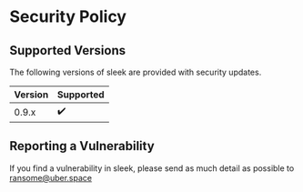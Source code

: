 # Security Policy

## Supported Versions

The following versions of sleek are provided with security updates.

| Version | Supported          |
| ------- | ------------------ |
| 0.9.x   | :heavy_check_mark: |

## Reporting a Vulnerability

If you find a vulnerability in sleek, please send as much detail as possible to ransome@uber.space
